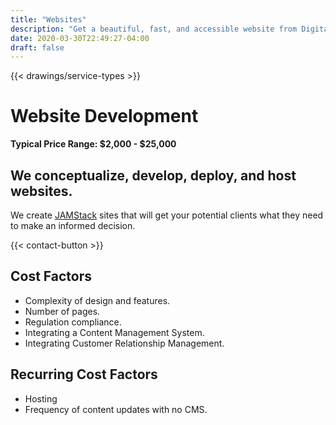 ```yaml
---
title: "Websites"
description: "Get a beautiful, fast, and accessible website from Digital Masterpiece."
date: 2020-03-30T22:49:27-04:00
draft: false
---
```


{{< drawings/service-types >}}

# Website Development

**Typical Price Range: $2,000 - $25,000**

## We conceptualize, develop, deploy, and host websites.

We create [JAMStack](https://jamstack.org/) sites that will get your potential clients what they need to make an informed decision.

{{< contact-button >}}

## Cost Factors

- Complexity of design and features.
- Number of pages.
- Regulation compliance.
- Integrating a Content Management System.
- Integrating Customer Relationship Management.

## Recurring Cost Factors

- Hosting
- Frequency of content updates with no CMS.
